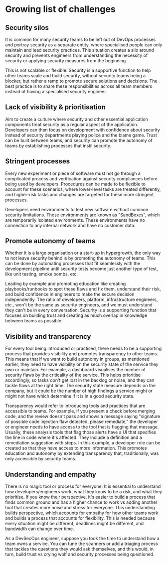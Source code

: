 # Growing list of challenges

## Security silos

It is common for many security teams to be left out of DevOps processes and portray security as a separate entity, where specialised people can only maintain and lead security practices. This situation creates a silo around security and prevents engineers from understanding the necessity of security or applying security measures from the beginning.

This is not scalable or flexible. Security is a supportive function to help other teams scale and build security, without security teams being a blocker, but rather a ramp to promote secure solutions and decisions. The best practice is to share these responsibilities across all team members instead of having a specialised security engineer.

## Lack of visibility & prioritisation

Aim to create a culture where security and other essential application components treat security as a regular aspect of the application. Developers can then focus on development with confidence about security instead of security departments playing police and the blame game. Trust can be built between teams, and security can promote the autonomy of teams by establishing processes that instil security.

## Stringent processes

Every new experiment or piece of software must not go through a complicated process and verification against security compliances before being used by developers. Procedures can be made to be flexible to account for these scenarios, where lower-level tasks are treated differently, and higher-risk tasks and changes are targeted for these more stringent processes.

Developers need environments to test new software without common security limitations. These environments are known as "SandBoxes", which are temporarily isolated environments. These environments have no connection to any internal network and have no customer data.

## Promote autonomy of teams

Whether it is a large organisation or a start-up in hypergrowth, the only way to not leave security behind is by promoting the autonomy of teams. This can be done by automating processes that fit seamlessly with the development pipeline until security tests become just another type of test, like unit testing, smoke bombs, etc.

Leading by example and promoting education like creating playbooks/runbooks to spot these flaws and fix them, understand their risk, and build confidence in engineers to make the secure decision independently. The ratio of developers, platform, infrastructure engineers, etc., won't be the same as security engineers, and we must understand they can't be in every conversation. Security is a supporting function that focuses on building trust and creating as much overlap in knowledge between teams as possible.

## Visibility and transparency

For every tool being introduced or practised, there needs to be a supporting process that provides visibility and promotes transparency to other teams. This means that if we want to build autonomy in groups, as mentioned earlier, they need to have visibility on the security state of the service they own or maintain. For example, a dashboard visualises the number of security flaws by the criticality of the service. This helps prioritise accordingly, so tasks don't get lost in the backlog or noise, and they can tackle flaws at the right time. The security state measure depends on the company, but it could be the number of high findings a service might or might not have which determine if it is in a good security state.

Transparency would refer to introducing tools and practices that are accessible to teams. For example, if you present a check before merging code, and the review doesn't pass and shows a message saying "signature of possible code injection flaw detected, please remediate," the developer or engineer needs to have access to the tool that is flagging that message. Usually, these analysis tools that flag those alerts have a UI that specifies the line in code where it's affected. They include a definition and a remediation suggestion with steps. In this example, a developer role can be created so that they have access to more information. This promotes education and autonomy by extending transparency that, traditionally, was only accessible by security teams.

## Understanding and empathy

There is no magic tool or process for everyone. It is essential to understand how developers/engineers work, what they know to be a risk, and what they prioritise. If you know their perspective, it's easier to build a process that finds common ground and has a higher chance to work vs adding another tool that creates more noise and stress for everyone. This understanding builds perspective, which accounts for empathy for how other teams work and builds a process that accounts for flexibility. This is needed because every situation might be different, deadlines might be different, and bandwidth can change over time.

As a DevSecOps engineer, suppose you took the time to understand how a team owns a service. You can tune the scanners or add a triaging process that tackles the questions they would ask themselves, and this would, in turn, build trust vs crying wolf and security processes being questioned.



